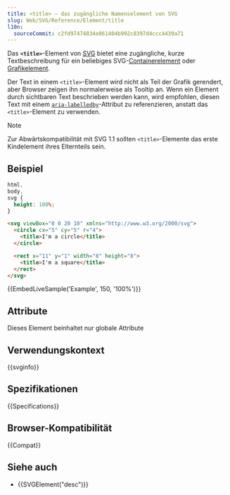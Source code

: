 ```yaml
---
title: <title> — das zugängliche Namenselement von SVG
slug: Web/SVG/Reference/Element/title
l10n:
  sourceCommit: c2fd97474834e061404b992c8397d4ccc4439a71
---
```


Das **`<title>`**-Element von [SVG](/de/docs/Web/SVG) bietet eine zugängliche, kurze Textbeschreibung für ein beliebiges SVG-[Containerelement](/de/docs/Web/SVG/Reference/Element#container_elements) oder [Grafikelement](/de/docs/Web/SVG/Reference/Element#graphics_elements).

Der Text in einem `<title>`-Element wird nicht als Teil der Grafik gerendert, aber Browser zeigen ihn normalerweise als Tooltip an. Wenn ein Element durch sichtbaren Text beschrieben werden kann, wird empfohlen, diesen Text mit einem [`aria-labelledby`](/de/docs/Web/Accessibility/ARIA/Reference/Attributes/aria-labelledby)-Attribut zu referenzieren, anstatt das `<title>`-Element zu verwenden.

> [!NOTE]
> Zur Abwärtskompatibilität mit SVG 1.1 sollten `<title>`-Elemente das erste Kindelement ihres Elternteils sein.

## Beispiel

```css hidden
html,
body,
svg {
  height: 100%;
}
```

```html
<svg viewBox="0 0 20 10" xmlns="http://www.w3.org/2000/svg">
  <circle cx="5" cy="5" r="4">
    <title>I'm a circle</title>
  </circle>

  <rect x="11" y="1" width="8" height="8">
    <title>I'm a square</title>
  </rect>
</svg>
```

{{EmbedLiveSample('Example', 150, '100%')}}

## Attribute

Dieses Element beinhaltet nur globale Attribute

## Verwendungskontext

{{svginfo}}

## Spezifikationen

{{Specifications}}

## Browser-Kompatibilität

{{Compat}}

## Siehe auch

- {{SVGElement("desc")}}
